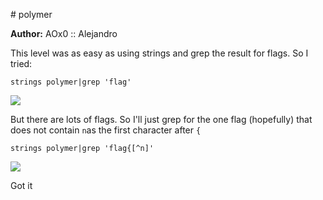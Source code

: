 # polymer

**Author:** AOx0 :: Alejandro

This level was as easy as using strings and grep the result for flags.
So I tried:

```
strings polymer|grep 'flag'
```

![](https://i.imgur.com/jFDKU2i.png)

But there are lots of flags. So I'll just grep for the one flag (hopefully) that does not contain `n`as the first character after `{`

```
strings polymer|grep 'flag{[^n]'
```

![](https://i.imgur.com/h5hJNLD.png)

Got it